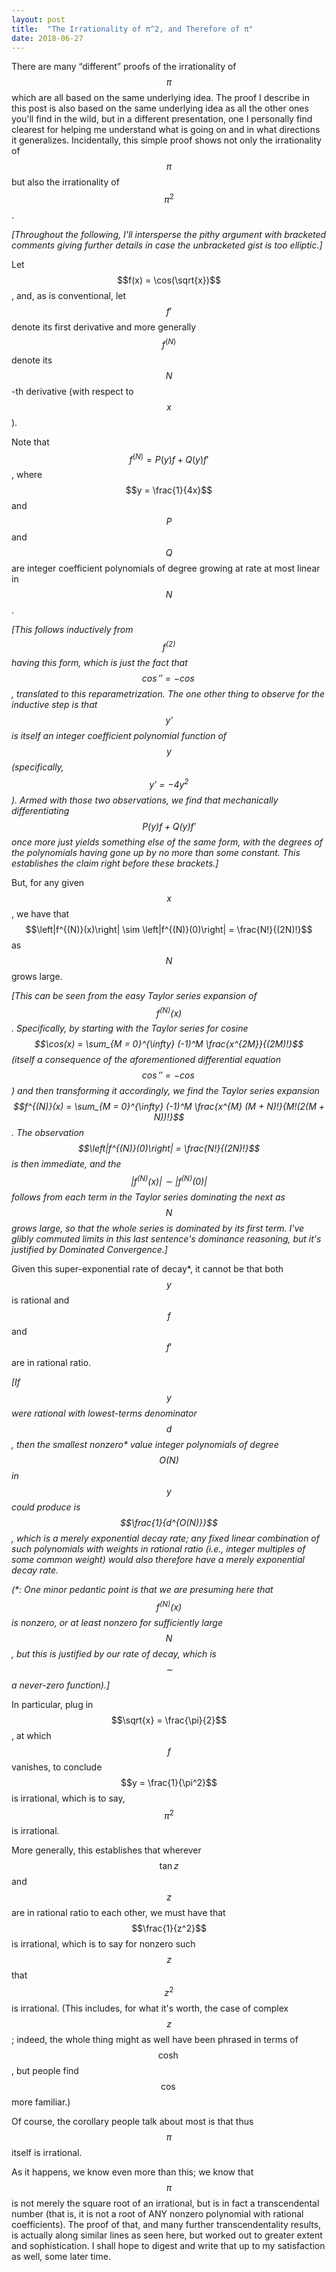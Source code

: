 ```yaml
---
layout: post
title:  "The Irrationality of π^2, and Therefore of π"
date: 2018-06-27
---
```

There are many “different” proofs of the irrationality of $$\pi$$ which are all based on the same underlying idea. The proof I describe in this post is also based on the same underlying idea as all the other ones you'll find in the wild, but in a different presentation, one I personally find clearest for helping me understand what is going on and in what directions it generalizes. Incidentally, this simple proof shows not only the irrationality of $$\pi$$ but also the irrationality of $$\pi^2$$.

*[Throughout the following, I'll intersperse the pithy argument with bracketed comments giving further details in case the unbracketed gist is too elliptic.]*

Let $$f(x) = \cos(\sqrt{x})$$, and, as is conventional, let $$f'$$ denote its first derivative and more generally $$f^{(N)}$$ denote its $$N$$-th derivative (with respect to $$x$$).

Note that $$f^{(N)} = P(y)f + Q(y)f'$$, where $$y = \frac{1}{4x}$$ and $$P$$ and $$Q$$ are integer coefficient polynomials of degree growing at rate at most linear in $$N$$.

*[This follows inductively from $$f^{(2)}$$ having this form, which is just the fact that $$\cos'' = -\cos$$, translated to this reparametrization. The one other thing to observe for the inductive step is that $$y'$$ is itself an integer coefficient polynomial function of $$y$$ (specifically, $$y' = -4y^2$$). Armed with those two observations, we find that mechanically differentiating $$P(y)f + Q(y)f'$$ once more just yields something else of the same form, with the degrees of the polynomials having gone up by no more than some constant. This establishes the claim right before these brackets.]*

But, for any given $$x$$, we have that $$\left|f^{(N)}(x)\right| \sim \left|f^{(N)}(0)\right| = \frac{N!}{(2N)!}$$ as $$N$$ grows large.

*[This can be seen from the easy Taylor series expansion of $$f^{(N)}(x)$$. Specifically, by starting with the Taylor series for cosine $$\cos(x) = \sum_{M = 0}^{\infty} (-1)^M \frac{x^{2M}}{(2M)!}$$ (itself a consequence of the aforementioned differential equation $$\cos'' = -\cos$$) and then transforming it accordingly, we find the Taylor series expansion $$f^{(N)}(x) = \sum_{M = 0}^{\infty} (-1)^M \frac{x^{M} (M + N)!}{M!(2(M + N))!}$$. The observation $$\left|f^{(N)}(0)\right| = \frac{N!}{(2N)!}$$ is then immediate, and the $$\left|f^{(N)}(x)\right| \sim \left|f^{(N)}(0)\right|$$ follows from each term in the Taylor series dominating the next as $$N$$ grows large, so that the whole series is dominated by its first term. I've glibly commuted limits in this last sentence's dominance reasoning, but it's justified by Dominated Convergence.]*

Given this super-exponential rate of decay\*, it cannot be that both $$y$$ is rational and $$f$$ and $$f'$$ are in rational ratio.

*[If $$y$$ were rational with lowest-terms denominator $$d$$, then the smallest nonzero\* value integer polynomials of degree $$O(N)$$ in $$y$$ could produce is $$\frac{1}{d^{O(N)}}$$, which is a merely exponential decay rate; any fixed linear combination of such polynomials with weights in rational ratio (i.e., integer multiples of some common weight) would also therefore have a merely exponential decay rate.*

*(\*: One minor pedantic point is that we are presuming here that $$f^{(N)}(x)$$ is nonzero, or at least nonzero for sufficiently large $$N$$, but this is justified by our rate of decay, which is $$\sim$$ a never-zero function).]*

In particular, plug in $$\sqrt{x} = \frac{\pi}{2}$$, at which $$f$$ vanishes, to conclude $$y = \frac{1}{\pi^2}$$ is irrational, which is to say, $$\pi^2$$ is irrational.

More generally, this establishes that wherever $$\tan{z}$$ and $$z$$ are in rational ratio to each other, we must have that $$\frac{1}{z^2}$$ is irrational, which is to say for nonzero such $$z$$ that $$z^2$$ is irrational. (This includes, for what it's worth, the case of complex $$z$$; indeed, the whole thing might as well have been phrased in terms of $$\cosh$$, but people find $$\cos$$ more familiar.)

Of course, the corollary people talk about most is that thus $$\pi$$ itself is irrational.

As it happens, we know even more than this; we know that $$\pi$$ is not merely the square root of an irrational, but is in fact a transcendental number (that is, it is not a root of ANY nonzero polynomial with rational coefficients). The proof of that, and many further transcendentality results, is actually along similar lines as seen here, but worked out to greater extent and sophistication. I shall hope to digest and write that up to my satisfaction as well, some later time.
